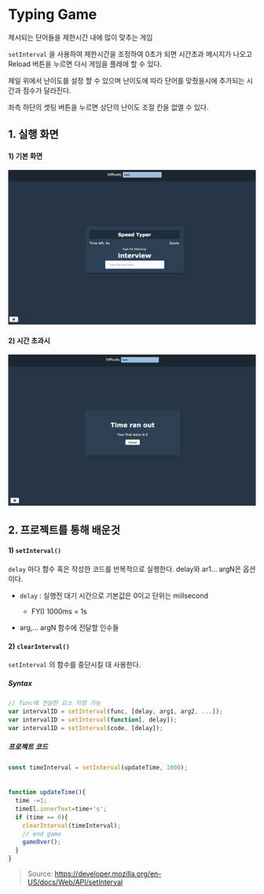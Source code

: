 # Typing Game

제시되는 단어들을 제한시간 내에 많이 맞추는 게임

`setInterval` 을 사용하여 제한시간을 조정하여 0초가 되면 시간초과 메시지가 나오고 Reload 버튼을 누르면 다시 게임을 플레에 할 수 있다.

제일 위에서 난이도를 설정 할 수 있으며 난이도에 따라 단어를 맞췄을시에 추가되는 시간과 점수가 달라진다.

좌측 하단의 셋팅 버튼을 누르면 상단의 난이도 조절 칸을 없앨 수 있다.

## 1. 실행 화면

#### 1) 기본 화면

<img src="https://github.com/jin0106/20-Web-projects-by-Vanilla-JS/raw/master/12.%20Typing%20Game/readme.assets/image-20211221135322474.png"/>



#### 2) 시간 초과시

<img src="https://github.com/jin0106/20-Web-projects-by-Vanilla-JS/raw/master/12.%20Typing%20Game/readme.assets/image-20211221135248496.png"/>



## 2. 프로젝트를 통해 배운것

#### 1) `setInterval()`

`delay`  마다 함수 혹은 작성한 코드를 반복적으로 실행한다. delay와 ar1... argN은 옵션이다.

* `delay` : 실행전 대기 시간으로 기본값은 0이고 단위는 millsecond
  * FYI) 1000ms = 1s

* arg,... argN 함수에 전달할 인수들



#### 2) `clearInterval()`

`setInterval` 의 함수를 중단시킬 대 사용한다.

##### Syntax

```javascript
// func에 전달한 요소 지정 가능
var intervalID = setInterval(func, [delay, arg1, arg2, ...]);
var intervalID = setInterval(function[, delay]);
var intervalID = setInterval(code, [delay]);
```



##### 프로젝트 코드

```javascript
const timeInterval = setInterval(updateTime, 1000);


function updateTime(){
  time -=1;
  timeEl.innerText=time+'s';
  if (time == 0){
    clearInterval(timeInterval);
    // end game
    gameOver();
  }
}
```





>Source: https://developer.mozilla.org/en-US/docs/Web/API/setInterval

